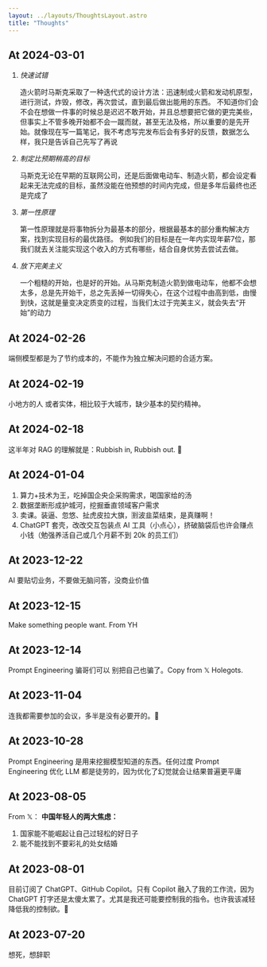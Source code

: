 ```yaml
---
layout: ../layouts/ThoughtsLayout.astro
title: "Thoughts"
---
```


## At 2024-03-01
1. *快速试错*

    造火箭时马斯克采取了一种迭代式的设计方法：迅速制成火箭和发动机原型，进行测试，炸毁，修改，再次尝试，直到最后做出能用的东西。
    不知道你们会不会在想做一件事的时候总是迟迟不敢开始，并且总想要把它做的更完美些，但事实上不管多晚开始都不会一蹴而就，甚至无法及格，所以重要的是先开始。就像现在写一篇笔记，我不考虑写完发布后会有多好的反馈，数据怎么样，我只是告诉自己先写了再说

2. *制定比预期稍高的目标*

    马斯克无论在早期的互联网公司，还是后面做电动车、制造火箭，都会设定看起来无法完成的目标，虽然没能在他预想的时间内完成，但是多年后最终也还是完成了

3. *第一性原理*

    第一性原理就是将事物拆分为最基本的部分，根据最基本的部分重构解决方案，找到实现目标的最优路径。
    例如我们的目标是在一年内实现年薪7位，那我们就去关注能实现这个收入的方式有哪些，结合自身优势去尝试去做。

4. *放下完美主义*

    一个粗糙的开始，也是好的开始。从马斯克制造火箭到做电动车，他都不会想太多，总是先开始干，总之先丢掉一切得失心，在这个过程中由高到低，由慢到快，这就是量变决定质变的过程，当我们太过于完美主义，就会失去“开始”的动力

## At 2024-02-26
端侧模型都是为了节约成本的，不能作为独立解决问题的合适方案。

## At 2024-02-19
小地方的人 或者实体，相比较于大城市，缺少基本的契约精神。

## At 2024-02-18
这半年对 RAG 的理解就是：Rubbish in, Rubbish out. 🤣

## At 2024-01-04
1. 算力+技术为王，吃掉国企央企采购需求，喝国家给的汤
2. 数据垄断形成护城河，挖掘垂直领域客户需求
3. 卖课。装逼、忽悠、扯虎皮拉大旗，🈹波韭菜结束，是真赚啊！
4. ChatGPT 套壳，改改交互包装点 AI 工具（小点心），挤破脑袋后也许会赚点小钱（勉强养活自己或几个月薪不到 20k 的员工们）

## At 2023-12-22
AI 要贴切业务，不要做无脑问答，没商业价值

## At 2023-12-15
Make something people want. From YH

## At 2023-12-14
Prompt Engineering 骗哥们可以 别把自己也骗了。Copy from 𝕏 Holegots.

## At 2023-11-04
连我都需要参加的会议，多半是没有必要开的。🫠

## At 2023-10-28
Prompt Engineering 是用来挖掘模型知道的东西。任何过度 Prompt Engineering 优化 LLM 都是徒劳的，因为优化了幻觉就会让结果普遍更平庸

## At 2023-08-05
From 𝕏：
**中国年轻人的两大焦虑：**
1. 国家能不能崛起让自己过轻松的好日子
2. 能不能找到不要彩礼的处女结婚

## At 2023-08-01
目前订阅了 ChatGPT、GitHub Copilot。只有 Copilot 融入了我的工作流，因为 ChatGPT 打字还是太傻太累了。尤其是我还可能要控制我的指令。也许我该减轻降低我的控制欲。🙉

## At 2023-07-20
想死，想辞职

